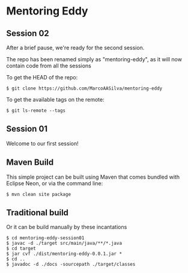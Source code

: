 # Mentoring Eddy

## Session 02

After a brief pause, we're ready for the second session.

The repo has been renamed simply as "mentoring-eddy", as it will now contain code from all the sessions

To get the HEAD of the repo:

```
$ git clone https://github.com/MarcoAASilva/mentoring-eddy
```

To get the available tags on the remote:

```
$ git ls-remote --tags
```



## Session 01

Welcome to our first session!

## Maven Build

This simple project can be built using Maven that comes bundled with Eclipse Neon, or via the command line:

```
$ mvn clean site package

```

## Traditional build

Or it can be build manually by these incantations

```
$ cd mentoring-eddy-session01
$ javac -d ./target src/main/java/**/*.java
$ cd target
$ jar cvf ./dist/mentoring-eddy-0.0.1.jar *
$ cd ..
$ javadoc -d ./docs -sourcepath ./target/classes
```


